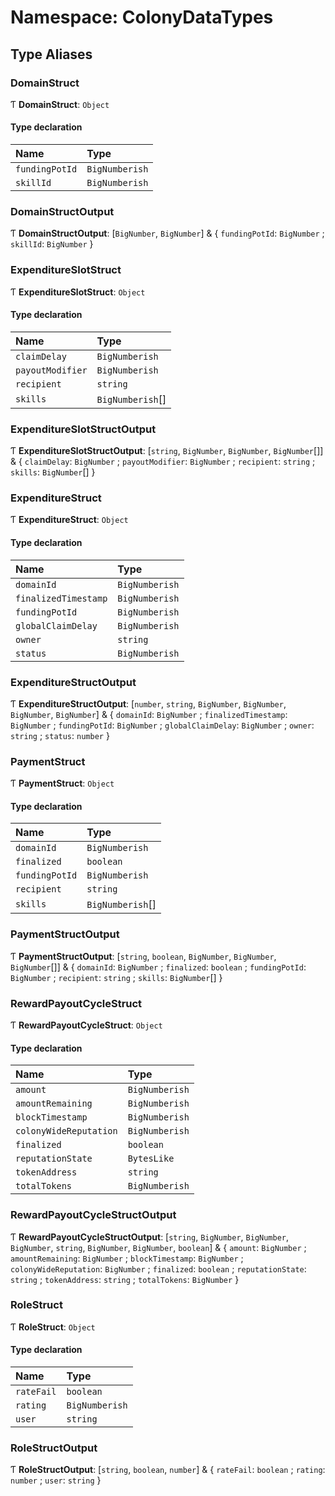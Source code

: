 # Namespace: ColonyDataTypes

## Type Aliases

### DomainStruct

Ƭ **DomainStruct**: `Object`

#### Type declaration

| Name | Type |
| :------ | :------ |
| `fundingPotId` | `BigNumberish` |
| `skillId` | `BigNumberish` |

### DomainStructOutput

Ƭ **DomainStructOutput**: [`BigNumber`, `BigNumber`] & { `fundingPotId`: `BigNumber` ; `skillId`: `BigNumber`  }

### ExpenditureSlotStruct

Ƭ **ExpenditureSlotStruct**: `Object`

#### Type declaration

| Name | Type |
| :------ | :------ |
| `claimDelay` | `BigNumberish` |
| `payoutModifier` | `BigNumberish` |
| `recipient` | `string` |
| `skills` | `BigNumberish`[] |

### ExpenditureSlotStructOutput

Ƭ **ExpenditureSlotStructOutput**: [`string`, `BigNumber`, `BigNumber`, `BigNumber`[]] & { `claimDelay`: `BigNumber` ; `payoutModifier`: `BigNumber` ; `recipient`: `string` ; `skills`: `BigNumber`[]  }

### ExpenditureStruct

Ƭ **ExpenditureStruct**: `Object`

#### Type declaration

| Name | Type |
| :------ | :------ |
| `domainId` | `BigNumberish` |
| `finalizedTimestamp` | `BigNumberish` |
| `fundingPotId` | `BigNumberish` |
| `globalClaimDelay` | `BigNumberish` |
| `owner` | `string` |
| `status` | `BigNumberish` |

### ExpenditureStructOutput

Ƭ **ExpenditureStructOutput**: [`number`, `string`, `BigNumber`, `BigNumber`, `BigNumber`, `BigNumber`] & { `domainId`: `BigNumber` ; `finalizedTimestamp`: `BigNumber` ; `fundingPotId`: `BigNumber` ; `globalClaimDelay`: `BigNumber` ; `owner`: `string` ; `status`: `number`  }

### PaymentStruct

Ƭ **PaymentStruct**: `Object`

#### Type declaration

| Name | Type |
| :------ | :------ |
| `domainId` | `BigNumberish` |
| `finalized` | `boolean` |
| `fundingPotId` | `BigNumberish` |
| `recipient` | `string` |
| `skills` | `BigNumberish`[] |

### PaymentStructOutput

Ƭ **PaymentStructOutput**: [`string`, `boolean`, `BigNumber`, `BigNumber`, `BigNumber`[]] & { `domainId`: `BigNumber` ; `finalized`: `boolean` ; `fundingPotId`: `BigNumber` ; `recipient`: `string` ; `skills`: `BigNumber`[]  }

### RewardPayoutCycleStruct

Ƭ **RewardPayoutCycleStruct**: `Object`

#### Type declaration

| Name | Type |
| :------ | :------ |
| `amount` | `BigNumberish` |
| `amountRemaining` | `BigNumberish` |
| `blockTimestamp` | `BigNumberish` |
| `colonyWideReputation` | `BigNumberish` |
| `finalized` | `boolean` |
| `reputationState` | `BytesLike` |
| `tokenAddress` | `string` |
| `totalTokens` | `BigNumberish` |

### RewardPayoutCycleStructOutput

Ƭ **RewardPayoutCycleStructOutput**: [`string`, `BigNumber`, `BigNumber`, `BigNumber`, `string`, `BigNumber`, `BigNumber`, `boolean`] & { `amount`: `BigNumber` ; `amountRemaining`: `BigNumber` ; `blockTimestamp`: `BigNumber` ; `colonyWideReputation`: `BigNumber` ; `finalized`: `boolean` ; `reputationState`: `string` ; `tokenAddress`: `string` ; `totalTokens`: `BigNumber`  }

### RoleStruct

Ƭ **RoleStruct**: `Object`

#### Type declaration

| Name | Type |
| :------ | :------ |
| `rateFail` | `boolean` |
| `rating` | `BigNumberish` |
| `user` | `string` |

### RoleStructOutput

Ƭ **RoleStructOutput**: [`string`, `boolean`, `number`] & { `rateFail`: `boolean` ; `rating`: `number` ; `user`: `string`  }
